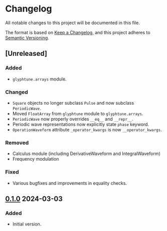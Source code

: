 # Changelog

All notable changes to this project will be documented in this file.

The format is based on [Keep a Changelog](https://keepachangelog.com/en/1.1.0/),
and this project adheres to [Semantic Versioning](https://semver.org/spec/v2.0.0.html).

## [Unreleased]

### Added

- `glyphtune.arrays` module.

### Changed

- `Square` objects no longer subclass `Pulse` and now subclass `PeriodicWave`.
- Moved `FloatArray` from `glyphtune` module to `glyphtune.arrays`.
- `PeriodicWave` now properly overrides `__eq__` and `__repr__`.
- Periodic wave representations now explicitly state `phase` keyword.
- `OperationWaveform` attribute `_operator_kwargs` is now `__operator_kwargs`. 

### Removed

- Calculus module (including DerivativeWaveform and IntegralWaveform)
- Frequency modulation

### Fixed

- Various bugfixes and improvements in equality checks.

## [0.1.0] 2024-03-03

### Added

- Initial version.

[0.1.0]: https://github.com/PYEEDM/glyphtune/releases/tag/0.1.0